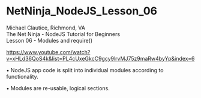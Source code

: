 # NetNinja_NodeJS_Lesson_06

Michael Clautice, Richmond, VA<br>
The Net Ninja - NodeJS Tutorial for Beginners<br>
Lesson 06 - Modules and require()

https://www.youtube.com/watch?v=xHLd36QoS4k&list=PL4cUxeGkcC9gcy9lrvMJ75z9maRw4byYp&index=6

• NodeJS app code is split into individual modules according to functionality.

• Modules are re-usable, logical sections.
